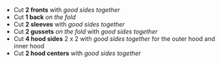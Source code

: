 - Cut **2 fronts** with _good sides together_
- Cut **1 back** _on the fold_
- Cut **2 sleeves** with _good sides together_
- Cut **2 gussets** _on the fold_ with _good sides together_
- Cut **4 hood sides** 2 x 2 with _good sides together_ for the outer hood and inner hood
- Cut **2 hood centers** with _good sides together_
